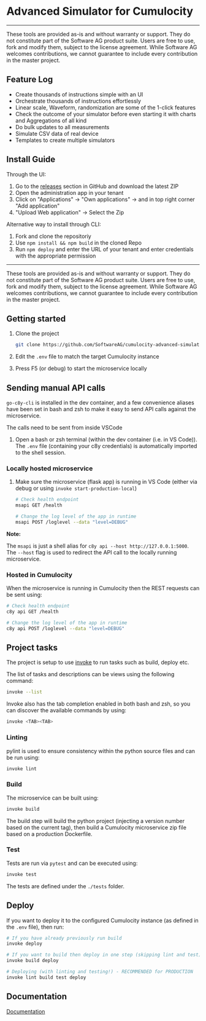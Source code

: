 # Advanced Simulator for Cumulocity

------------------------------

These tools are provided as-is and without warranty or support. They do not constitute part of the Software AG product suite. Users are free to use, fork and modify them, subject to the license agreement. While Software AG welcomes contributions, we cannot guarantee to include every contribution in the master project.

## Feature Log
- Create thousands of instructions simple with an UI
- Orchestrate thousands of instructions effortlessly
- Linear scale, Waveform, randomization are some of the 1-click features
- Check the outcome of your simulator before even starting it with charts and Aggregations of all kind
- Do bulk updates to all measurements
- Simulate CSV data of real device
- Templates to create multiple simulators

## Install Guide
Through the UI:
1. Go to the <a href="https://github.com/SoftwareAG/cumulocity-advanced-simulator/releases/">releases</a> section in GitHub and download the latest ZIP
2. Open the administration app in your tenant
3. Click on "Applications" -> "Own applications" -> and in top right corner "Add application" 
4. "Upload Web application" -> Select the Zip

Alternative way to install through CLI:
1. Fork and clone the repositoriy
2. Use ```npm install && npm build``` in the cloned Repo
3. Run ```npm deploy``` and enter the URL of your tenant and enter credentials with the appropriate permission



------------------------------

These tools are provided as-is and without warranty or support. They do not constitute part of the Software AG product suite. Users are free to use, fork and modify them, subject to the license agreement. While Software AG welcomes contributions, we cannot guarantee to include every contribution in the master project.

## Getting started

1. Clone the project

    ```sh
    git clone https://github.com/SoftwareAG/cumulocity-advanced-simulator.git
    ```

2. Edit the `.env` file to match the target Cumulocity instance

3. Press F5 (or debug) to start the microservice locally


## Sending manual API calls

`go-c8y-cli` is installed in the dev container, and a few convenience aliases have been set in bash and zsh to make it easy to send API calls against the microservice.

The calls need to be sent from inside VSCode 

1. Open a bash or zsh terminal (within the dev container (i.e. in VS Code)). The `.env` file (containing your c8y credentials) is automatically imported to the shell session.

### Locally hosted microservice

1. Make sure the microservice (flask app) is running in VS Code (either via debug or using `invoke start-production-local`)

    ```bash
    # Check health endpoint
    msapi GET /health

    # Change the log level of the app in runtime
    msapi POST /loglevel --data "level=DEBUG"
    ```

**Note:**

The `msapi` is just a shell alias for `c8y api --host http://127.0.0.1:5000`. The `--host` flag is used to redirect the API call to the locally running microservice.

### Hosted in Cumulocity

When the microservice is running in Cumulocity then the REST requests can be sent using:

```bash
# Check health endpoint
c8y api GET /health

# Change the log level of the app in runtime
c8y api POST /loglevel --data "level=DEBUG"
```

## Project tasks

The project is setup to use [invoke](http://www.pyinvoke.org/) to run tasks such as build, deploy etc.

The list of tasks and descriptions can be views using the following command: 

```sh
invoke --list
```

Invoke also has the tab completion enabled in both bash and zsh, so you can discover the available commands by using:

```sh
invoke <TAB><TAB>
```

### Linting

pylint is used to ensure consistency within the python source files and can be run using:

```sh
invoke lint
```

### Build

The microservice can be built using:

```sh
invoke build
```

The build step will build the python project (injecting a version number based on the current tag), then build a Cumulocity microservice zip file based on a production Dockerfile.

### Test

Tests are run via `pytest` and can be executed using:

```sh
invoke test
```

The tests are defined under the `./tests` folder.

## Deploy

If you want to deploy it to the configured Cumulocity instance (as defined in the `.env` file), then run:

```sh
# If you have already previously run build
invoke deploy

# If you want to build then deploy in one step (skipping lint and test) - FOR DEV ONLY!
invoke build deploy

# Deploying (with linting and testing!) - RECOMMENDED for PRODUCTION
invoke lint build test deploy
```

## Documentation
[Documentation](https://github.com/SoftwareAG/gateway-certification/blob/dev/docs/index.md)
